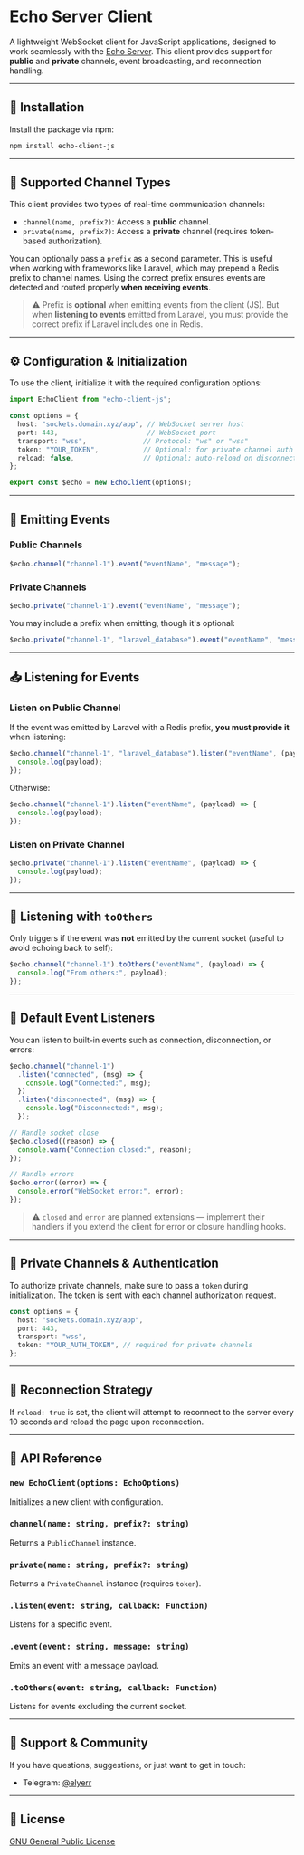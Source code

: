 # Echo Server Client

A lightweight WebSocket client for JavaScript applications, designed to work seamlessly with the [Echo Server](https://gitlab.com/elyerr/echo-server). This client provides support for **public** and **private** channels, event broadcasting, and reconnection handling.

---

## 🔧 Installation

Install the package via npm:

```bash
npm install echo-client-js
```

---

## 📡 Supported Channel Types

This client provides two types of real-time communication channels:

* `channel(name, prefix?)`: Access a **public** channel.
* `private(name, prefix?)`: Access a **private** channel (requires token-based authorization).

You can optionally pass a `prefix` as a second parameter. This is useful when working with frameworks like Laravel, which may prepend a Redis prefix to channel names. Using the correct prefix ensures events are detected and routed properly **when receiving events**.

> ⚠️ Prefix is **optional** when emitting events from the client (JS). But when **listening to events** emitted from Laravel, you must provide the correct prefix if Laravel includes one in Redis.

---

## ⚙️ Configuration & Initialization

To use the client, initialize it with the required configuration options:

```ts
import EchoClient from "echo-client-js";

const options = {
  host: "sockets.domain.xyz/app", // WebSocket server host
  port: 443,                      // WebSocket port
  transport: "wss",              // Protocol: "ws" or "wss"
  token: "YOUR_TOKEN",           // Optional: for private channel auth
  reload: false,                 // Optional: auto-reload on disconnect
};

export const $echo = new EchoClient(options);
```

---

## 🚀 Emitting Events

### Public Channels

```ts
$echo.channel("channel-1").event("eventName", "message");
```

### Private Channels

```ts
$echo.private("channel-1").event("eventName", "message");
```

You may include a prefix when emitting, though it's optional:

```ts
$echo.private("channel-1", "laravel_database").event("eventName", "message");
```

---

## 📥 Listening for Events

### Listen on Public Channel

If the event was emitted by Laravel with a Redis prefix, **you must provide it** when listening:

```ts
$echo.channel("channel-1", "laravel_database").listen("eventName", (payload) => {
  console.log(payload);
});
```

Otherwise:

```ts
$echo.channel("channel-1").listen("eventName", (payload) => {
  console.log(payload);
});
```

### Listen on Private Channel

```ts
$echo.private("channel-1").listen("eventName", (payload) => {
  console.log(payload);
});
```

---

## 🔀 Listening with `toOthers`

Only triggers if the event was **not** emitted by the current socket (useful to avoid echoing back to self):

```ts
$echo.channel("channel-1").toOthers("eventName", (payload) => {
  console.log("From others:", payload);
});
```

---

## 🧠 Default Event Listeners

You can listen to built-in events such as connection, disconnection, or errors:

```ts
$echo.channel("channel-1")
  .listen("connected", (msg) => {
    console.log("Connected:", msg);
  })
  .listen("disconnected", (msg) => {
    console.log("Disconnected:", msg);
  });

// Handle socket close
$echo.closed((reason) => {
  console.warn("Connection closed:", reason);
});

// Handle errors
$echo.error((error) => {
  console.error("WebSocket error:", error);
});
```

> ⚠️ `closed` and `error` are planned extensions — implement their handlers if you extend the client for error or closure handling hooks.

---

## 🔐 Private Channels & Authentication

To authorize private channels, make sure to pass a `token` during initialization. The token is sent with each channel authorization request.

```ts
const options = {
  host: "sockets.domain.xyz/app",
  port: 443,
  transport: "wss",
  token: "YOUR_AUTH_TOKEN", // required for private channels
};
```

---

## 🔄 Reconnection Strategy

If `reload: true` is set, the client will attempt to reconnect to the server every 10 seconds and reload the page upon reconnection.

---

## 📘 API Reference

### `new EchoClient(options: EchoOptions)`

Initializes a new client with configuration.

### `channel(name: string, prefix?: string)`

Returns a `PublicChannel` instance.

### `private(name: string, prefix?: string)`

Returns a `PrivateChannel` instance (requires `token`).

### `.listen(event: string, callback: Function)`

Listens for a specific event.

### `.event(event: string, message: string)`

Emits an event with a message payload.

### `.toOthers(event: string, callback: Function)`

Listens for events excluding the current socket.

---

## 💬 Support & Community

If you have questions, suggestions, or just want to get in touch:

* Telegram: [@elyerr](https://t.me/elyerr)

---

## 📄 License

[GNU General Public License](./README.md)
